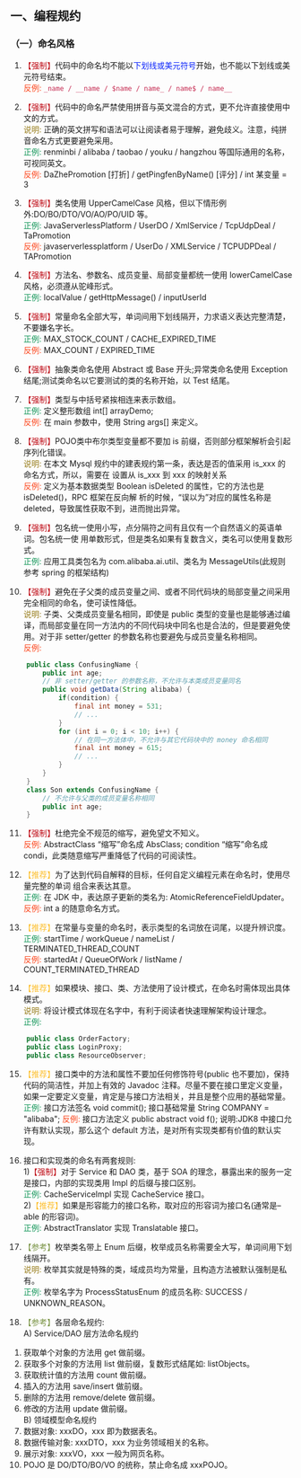 ## 一、编程规约
### （一）命名风格
1. <font color="#BE0712">【强制】</font>代码中的命名均不能以<font color="#0b24fb">下划线或美元符号</font>开始，也不能以下划线或美元符号结束。  
  <font color="#fc471e">反例:</font> <font color="#c52950">`_name / __name / $name / name_ / name$ / name__`</font>

2. <font color="#BE0712">【强制】</font>代码中的命名严禁使用拼音与英文混合的方式，更不允许直接使用中文的方式。  
  <font color="#967b18">说明:</font> 正确的英文拼写和语法可以让阅读者易于理解，避免歧义。注意，纯拼音命名方式更要避免采用。  
  <font color="#15975A">正例:</font> renminbi / alibaba / taobao / youku / hangzhou 等国际通用的名称，可视同英文。  
  <font color="#fc471e">反例:</font> DaZhePromotion [打折] / getPingfenByName() [评分] / int 某变量 = 3

3. <font color="#BE0712">【强制】</font>类名使用 UpperCamelCase 风格，但以下情形例外:DO/BO/DTO/VO/AO/PO/UID 等。  
<font color="#15975A">正例:</font> JavaServerlessPlatform / UserDO / XmlService / TcpUdpDeal / TaPromotion  
<font color="#fc471e">反例:</font> javaserverlessplatform / UserDo / XMLService / TCPUDPDeal / TAPromotion

4. <font color="#BE0712">【强制】</font>方法名、参数名、成员变量、局部变量都统一使用 lowerCamelCase 风格，必须遵从驼峰形式。  
<font color="#15975A">正例:</font> localValue / getHttpMessage() / inputUserId

5. <font color="#BE0712">【强制】</font>常量命名全部大写，单词间用下划线隔开，力求语义表达完整清楚，不要嫌名字长。  
<font color="#15975A">正例:</font> MAX_STOCK_COUNT / CACHE_EXPIRED_TIME   
<font color="#fc471e">反例:</font> MAX_COUNT / EXPIRED_TIME

6. <font color="#BE0712">【强制】</font>抽象类命名使用 Abstract 或 Base 开头;异常类命名使用 Exception 结尾;测试类命名以它要测试的类的名称开始，以 Test 结尾。

7. <font color="#BE0712">【强制】</font>类型与中括号紧挨相连来表示数组。  
 <font color="#15975A">正例:</font> 定义整形数组 int[] arrayDemo;  
 <font color="#fc471e">反例:</font> 在 main 参数中，使用 String args[] 来定义。

8. <font color="#BE0712">【强制】</font>POJO类中布尔类型变量都不要加 is 前缀，否则部分框架解析会引起序列化错误。  
<font color="#967b18">说明:</font> 在本文 Mysql 规约中的建表规约第一条，表达是否的值采用 is_xxx 的命名方式，所以，需要在<resultMap> 设置从 is_xxx 到 xxx 的映射关系  
<font color="#fc471e">反例:</font> 定义为基本数据类型 Boolean isDeleted 的属性，它的方法也是 isDeleted()，RPC 框架在反向解 析的时候，“误以为”对应的属性名称是 deleted，导致属性获取不到，进而抛出异常。

9. <font color="#BE0712">【强制】</font>包名统一使用小写，点分隔符之间有且仅有一个自然语义的英语单词。包名统一使 用单数形式，但是类名如果有复数含义，类名可以使用复数形式。  
<font color="#15975A">正例:</font> 应用工具类包名为 com.alibaba.ai.util、类名为 MessageUtils(此规则参考 spring 的框架结构)

10. <font color="#BE0712">【强制】</font>避免在子父类的成员变量之间、或者不同代码块的局部变量之间采用完全相同的命名，使可读性降低。  
<font color="#967b18">说明:</font> 子类、父类成员变量名相同，即使是 public 类型的变量也是能够通过编译，而局部变量在同一方法内的不同代码块中同名也是合法的，但是要避免使用。对于非 setter/getter 的参数名称也要避免与成员变量名称相同。  
<font color="#fc471e">反例:</font>
``` java
    public class ConfusingName {
        public int age;
        // 非 setter/getter 的参数名称，不允许与本类成员变量同名
        public void getData(String alibaba) { 
            if(condition) {
                final int money = 531;
                // ...
            }
            for (int i = 0; i < 10; i++) {
                // 在同一方法体中，不允许与其它代码块中的 money 命名相同 
                final int money = 615;
                // ...
            }
        }
    }
    class Son extends ConfusingName {
        // 不允许与父类的成员变量名称相同 
        public int age;
    }
```
11. <font color="#BE0712">【强制】</font>杜绝完全不规范的缩写，避免望文不知义。  
<font color="#fc471e">反例:</font> AbstractClass “缩写”命名成 AbsClass; condition “缩写”命名成 condi，此类随意缩写严重降低了代码的可阅读性。

12. <font color="#fdbf2d">【推荐】</font>为了达到代码自解释的目标，任何自定义编程元素在命名时，使用尽量完整的单词 组合来表达其意。  
 <font color="#15975A">正例:</font> 在 JDK 中，表达原子更新的类名为: AtomicReferenceFieldUpdater。  
 <font color="#fc471e">反例:</font> int a 的随意命名方式。

13. <font color="#fdbf2d">【推荐】</font>在常量与变量的命名时，表示类型的名词放在词尾，以提升辨识度。  
<font color="#15975A">正例:</font> startTime / workQueue / nameList / TERMINATED_THREAD_COUNT  
<font color="#fc471e">反例:</font> startedAt / QueueOfWork / listName / COUNT_TERMINATED_THREAD

14. <font color="#fdbf2d">【推荐】</font>如果模块、接口、类、方法使用了设计模式，在命名时需体现出具体模式。   
<font color="#967b18">说明:</font> 将设计模式体现在名字中，有利于阅读者快速理解架构设计理念。  
<font color="#15975A">正例:</font>  
``` java
    public class OrderFactory;
    public class LoginProxy;
    public class ResourceObserver;  
```

15. <font color="#fdbf2d">【推荐】</font>接口类中的方法和属性不要加任何修饰符号(public 也不要加)，保持代码的简洁性，并加上有效的 Javadoc 注释。尽量不要在接口里定义变量，如果一定要定义变量，肯定是与接口方法相关，并且是整个应用的基础常量。
<font color="#15975A">正例:</font> 接口方法签名 void commit();
接口基础常量 String COMPANY = "alibaba";
<font color="#fc471e">反例:</font> 接口方法定义 public abstract void f();
说明:JDK8 中接口允许有默认实现，那么这个 default 方法，是对所有实现类都有价值的默认实现。

16. 接口和实现类的命名有两套规则:  
1)<font color="#BE0712">【强制】</font>对于 Service 和 DAO 类，基于 SOA 的理念，暴露出来的服务一定是接口，内部的实现类用 Impl 的后缀与接口区别。  
<font color="#15975A">正例:</font> CacheServiceImpl 实现 CacheService 接口。  
2)<font color="#fdbf2d">【推荐】</font>如果是形容能力的接口名称，取对应的形容词为接口名(通常是–able 的形容词)。  
<font color="#15975A">正例:</font> AbstractTranslator 实现 Translatable 接口。

17. <font color="#779141">【参考】</font>枚举类名带上 Enum 后缀，枚举成员名称需要全大写，单词间用下划线隔开。  
<font color="#967b18">说明:</font> 枚举其实就是特殊的类，域成员均为常量，且构造方法被默认强制是私有。  
<font color="#15975A">正例:</font> 枚举名字为 ProcessStatusEnum 的成员名称: SUCCESS / UNKNOWN_REASON。

1.  <font color="#779141">【参考】</font>各层命名规约:  
A) Service/DAO 层方法命名规约  
1) 获取单个对象的方法用 get 做前缀。  
1) 获取多个对象的方法用 list 做前缀，复数形式结尾如: listObjects。   
2) 获取统计值的方法用 count 做前缀。  
3) 插入的方法用 save/insert 做前缀。  
4) 删除的方法用 remove/delete 做前缀。  
5) 修改的方法用 update 做前缀。  
B) 领域模型命名规约  
1) 数据对象: xxxDO，xxx 即为数据表名。  
2) 数据传输对象: xxxDTO，xxx 为业务领域相关的名称。  
3) 展示对象: xxxVO，xxx 一般为网页名称。  
4) POJO 是 DO/DTO/BO/VO 的统称，禁止命名成 xxxPOJO。  